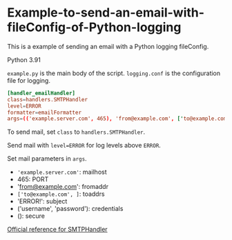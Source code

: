 # Example-to-send-an-email-with-fileConfig-of-Python-logging

This is a example of sending an email with a Python logging fileConfig.

Python 3.91

`example.py` is the main body of the script.
`logging.conf` is the configuration file for logging.


```conf
[handler_emailHandler]
class=handlers.SMTPHandler
level=ERROR
formatter=emailFormatter
args=(('example.server.com', 465), 'from@example.com', ['to@example.com', ], 'ERROR!', ('username', 'password'), ())
```

To send mail, set `class` to `handlers.SMTPHandler`.

Send mail with `level=ERROR` for log levels above `ERROR`.

Set mail parameters in `args`.

* `'example.server.com'`: mailhost
* 465: PORT
* 'from@example.com': fromaddr
* `['to@example.com', ]`: toaddrs
* 'ERROR!': subject
* ('username', 'password'): credentials
* (): secure


[Official reference for SMTPHandler](https://docs.python.org/ja/3/library/logging.handlers.html#smtphandler)
